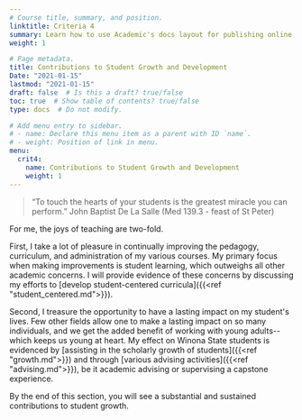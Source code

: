 ```yaml
---
# Course title, summary, and position.
linktitle: Criteria 4
summary: Learn how to use Academic's docs layout for publishing online courses, software documentation, and tutorials.
weight: 1

# Page metadata.
title: Contributions to Student Growth and Development 
Date: "2021-01-15"
lastmod: "2021-01-15"
draft: false  # Is this a draft? true/false
toc: true  # Show table of contents? true/false
type: docs  # Do not modify.

# Add menu entry to sidebar.
# - name: Declare this menu item as a parent with ID `name`.
# - weight: Position of link in menu.
menu:
  crit4:
    name: Contributions to Student Growth and Development 
    weight: 1
---
```


> “To touch the hearts of your students is the greatest miracle you can perform.”
> John Baptist De La Salle (Med 139.3 - feast of St Peter)


For me, the joys of teaching are two-fold. 

First, I take a lot of pleasure in continually improving the pedagogy,
curriculum, and administration of my various courses. My primary focus when
making improvements is student learning, which outweighs all other academic
concerns. I will provide evidence of these concerns by discussing my efforts
to [develop student-centered curricula]({{<ref "student_centered.md">}}).

Second, I treasure the opportunity to have a lasting impact on my student's
lives. Few other fields allow one to make a lasting impact on so many
individuals, and we get the added benefit of working with young adults--which
keeps us young at heart. My effect on Winona State students is evidenced
by [assisting in the scholarly growth of students]({{<ref "growth.md">}}) and
through [various advising activities]({{<ref "advising.md">}}), be it
academic advising or supervising a capstone experience.

By the end of this section, you will see a substantial and sustained
contributions to student growth.
